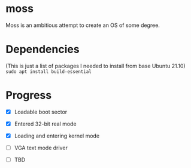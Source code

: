 # moss

Moss is an ambitious attempt to create an OS of some degree.

# Dependencies

(This is just a list of packages I needed to install from base Ubuntu 21.10)  
`sudo apt install build-essential`

# Progress

- [x] Loadable boot sector

- [x] Entered 32-bit real mode

- [x] Loading and entering kernel mode

- [ ] VGA text mode driver

- [ ] TBD
